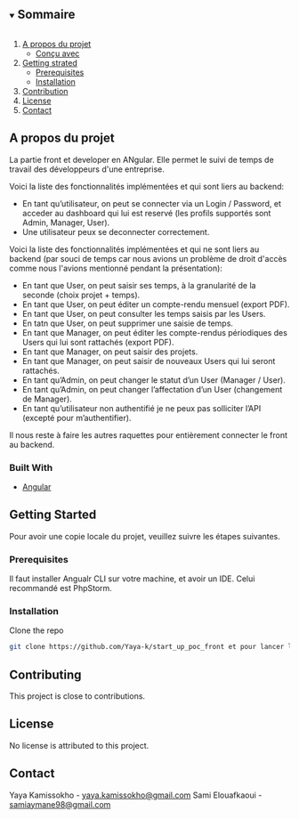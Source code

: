 
<!-- TABLE OF CONTENTS -->
<details open="open">
  <summary><h2 style="display: inline-block">Sommaire</h2></summary>
  <ol>
    <li>
      <a href="#about-the-project">A propos du projet</a>
      <ul>
        <li><a href="#built-with">Conçu avec</a></li>
      </ul>
    </li>
    <li>
      <a href="#getting-started">Getting strated</a>
      <ul>
        <li><a href="#prerequisites">Prerequisites</a></li>
        <li><a href="#installation">Installation</a></li>
      </ul>
    </li>
    <li><a href="#contributing">Contribution</a></li>
    <li><a href="#license">License</a></li>
    <li><a href="#contact">Contact</a></li>
  </ol>
</details>



<!-- ABOUT THE PROJECT -->
## A propos du projet

La partie front et developer en ANgular. Elle permet le suivi de temps de travail des développeurs d'une entreprise.

Voici la liste des fonctionnalités implémentées et qui sont liers au backend:

* En tant qu’utilisateur, on peut se connecter via un Login / Password, et acceder au dashboard qui lui est reservé  (les profils supportés sont Admin, Manager, User).
* Une utilisateur peux se deconnecter correctement.

Voici la liste des fonctionnalités implémentées et qui ne sont liers au backend (par souci de temps car nous avions un problème de droit d'accès comme nous l'avions mentionné pendant la présentation):

* En tant que User, on peut saisir ses temps, à la granularité de la seconde (choix projet + temps).
* En tant que User, on peut éditer un compte-rendu mensuel (export PDF).
* En tant que User, on peut consulter les temps saisis par les Users.
* En tatn que User, on peut supprimer une saisie de temps.
* En tant que Manager, on peut éditer les compte-rendus périodiques des Users qui lui sont rattachés (export PDF).
* En tant que Manager, on peut saisir des projets.
* En tant que Manager, on peut saisir de nouveaux Users qui lui seront rattachés.
* En tant qu’Admin, on peut changer le statut d’un User (Manager / User).
* En tant qu’Admin, on peut changer l’affectation d’un User (changement de Manager).
* En tant qu’utilisateur non authentifié je ne peux pas solliciter l’API (excepté pour m’authentifier).

Il nous reste à faire les autres raquettes pour entièrement connecter le front au backend. 



### Built With

* [Angular](https://angular.io/)


<!-- GETTING STARTED -->
## Getting Started

Pour avoir une copie locale du projet, veuillez suivre les étapes suivantes.

### Prerequisites

Il faut installer Angualr CLI sur votre machine, et avoir un IDE. Celui recommandé est PhpStorm.

### Installation

Clone the repo
   ```sh
   git clone https://github.com/Yaya-k/start_up_poc_front et pour lancer le serveur ng serve
   ```


<!-- CONTRIBUTING -->
## Contributing

This project is close to contributions.


<!-- LICENSE -->
## License

No license is attributed to this project.

<!-- CONTACT -->
## Contact

Yaya Kamissokho - yaya.kamissokho@gmail.com
Sami Elouafkaoui - samiaymane98@gmail.com




